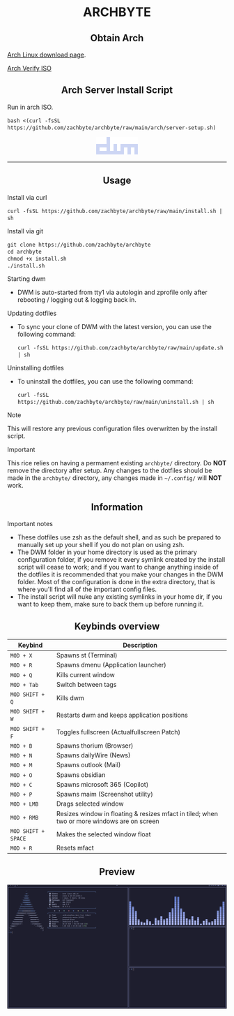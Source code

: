 <div align="center">
  <h1>ARCHBYTE</h1>
</div>


<div align="center">
  <h2>Obtain Arch</h2>
</div>

[Arch Linux download page](https://archlinux.org/download/).

[Arch Verify ISO](https://youtu.be/aqQd8ygDuqo)

<div align="center">
  <h2>Arch Server Install Script</h2>
</div>

Run in arch ISO.
 ```shell
 bash <(curl -fsSL https://github.com/zachbyte/archbyte/raw/main/arch/server-setup.sh)
 ```

<p align="center">
  <img src=".github/images/logo.png" alt="Image">
</p>

<hr>

<div align="center">
  <h2>Usage</h2>
</div>

Install via curl
  ```shell
  curl -fsSL https://github.com/zachbyte/archbyte/raw/main/install.sh | sh
  ```

Install via git
  ```shell
  git clone https://github.com/zachbyte/archbyte
  cd archbyte
  chmod +x install.sh
  ./install.sh
  ```

Starting dwm
- DWM is auto-started from tty1 via autologin and zprofile only after rebooting / logging out & logging back in.

Updating dotfiles
- To sync your clone of DWM with the latest version, you can use the following command:
  ```shell
  curl -fsSL https://github.com/zachbyte/archbyte/raw/main/update.sh | sh
  ```

Uninstalling dotfiles
- To uninstall the dotfiles, you can use the following command:
  ```shell
  curl -fsSL https://github.com/zachbyte/archbyte/raw/main/uninstall.sh | sh
  ```
> [!NOTE]  
> This will restore any previous configuration files overwritten by the install script.

> [!IMPORTANT]  
> This rice relies on having a permament existing ``archbyte/`` directory. Do **NOT** remove the directory after setup.
> Any changes to the dotfiles should be made in the ``archbyte/`` directory, any changes made in ``~/.config/`` will **NOT** work.

<div align="center">
  <h2>Information</h2>
</div>

Important notes
- These dotfiles use zsh as the default shell, and as such be prepared to manually set up your shell if you do not plan on using zsh.
- The DWM folder in your home directory is used as the primary configuration folder, if you remove it every symlink created by the install script will cease to work; and if you want to change anything inside of the dotfiles it is recommended that you make your changes in the DWM folder. Most of the configuration is done in the extra directory, that is where you'll find all of the important config files.
- The install script will nuke any existing symlinks in your home dir, if you want to keep them, make sure to back them up before running it.

<div align="center">
  <h2>Keybinds overview</h2>
</div>

| Keybind | Description |  
| --- | --- |  
| `MOD + X` | Spawns st (Terminal) |  
| `MOD + R` | Spawns dmenu (Application launcher) |  
| `MOD + Q` | Kills current window |  
| `MOD + Tab` | Switch between tags |
| `MOD SHIFT + Q` | Kills dwm |  
| `MOD SHIFT + W` | Restarts dwm and keeps application positions |
| `MOD SHIFT + F` | Toggles fullscreen (Actualfullscreen Patch) |
| `MOD + B` | Spawns thorium (Browser) |
| `MOD + N` | Spawns dailyWire (News) |
| `MOD + M` | Spawns outlook (Mail) |
| `MOD + O` | Spawns obsidian |
| `MOD + C` | Spawns microsoft 365 (Copilot) |
| `MOD + P` | Spawns maim (Screenshot utility) | 
| `MOD + LMB` | Drags selected window |
| `MOD + RMB` | Resizes window in floating & resizes mfact in tiled; when two or more windows are on screen |
| `MOD SHIFT + SPACE` | Makes the selected window float |
| `MOD + R` | Resets mfact |

<div align="center">
  <h2>Preview</h2>
</div>

![PV](.github/images/preview.png)
